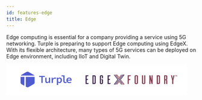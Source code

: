 ```yaml
---
id: features-edge
title: Edge
---
```


Edge computing is essential for a company providing a service using 5G networking. Turple is preparing to support Edge computing using EdgeX. With its flexible architecture, many types of 5G services can be deployed on Edge environment, including IIoT and Digital Twin.

<img src="/guide/img/turple17.png" alt="" width="480"/>
